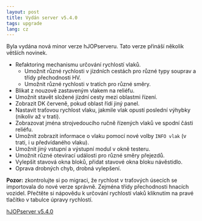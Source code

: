 ```yaml
---
layout: post
title: Vydán server v5.4.0
tags: upgrade
lang: cz
---
```


Byla vydána nová minor verze hJOPserveru. Tato verze přináší několik větších
novinek.

* Refaktoring mechanismu určování rychlostí vlaků.
  - Umožnit různé rychlosti v jízdních cestách pro různé typy souprav a třídy přechodnosti HV.
  - Umožnit různé rychlosti v tratích pro různé směry.
* Blikat z nouzově zastaveným vlakem na reliéfu.
* Umožnit stavět složené jízdní cesty mezi oblastmi řízení.
* Zobrazit DK červeně, pokud oblast řídí jiný panel.
* Nastavit traťovou rychlost vlaku, jakmile vlak opustí poslední výhybky (nikoliv až v trati).
* Zobrazovat jména strojvedoucího ručně řízených vlaků ve spodní části reliéfu.
* Umožnit zobrazit informace o vlaku pomocí nové volby `INFO vlak` (v trati, i u předvídaného vlaku).
* Umožnit jiný vstupní a výstupní modul v okně testeru.
* Umožnit různé otevírací události pro různé směry přejezdů.
* Vylepšit stavová okna bloků, přidat stavové okna bloku návěstidlo.
* Oprava drobných chyb, drobná vylepšení.

**Pozor:** zkontrolujte si po migraci, že rychlost v traťových úsecích se importovala do nové verze správně.
Zejména třídy přechodnosti hnacích vozidel. Přečtěte si nápovědu k určování rychlostí vlaků kliknutím na
pravé tlačítko v tabulce úpravy rychlostí.

<a class="btn" href="https://github.com/kmzbrnoI/hJOPserver/releases/tag/v5.4.0">hJOPserver v5.4.0</a>
